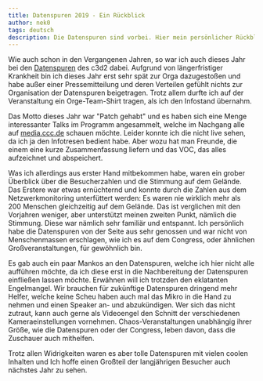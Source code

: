 ```yaml
---
title: Datenspuren 2019 - Ein Rückblick
author: nek0
tags: deutsch
description: Die Datenspuren sind vorbei. Hier mein persönlicher Rückblick.
---
```


Wie auch schon in den Vergangenen Jahren, so war ich auch dieses Jahr bei den
[Datenspuren](https://datenspuren.de/2019/) des c3d2 dabei. Aufgrund von
längerfristiger Krankheit bin ich dieses Jahr erst sehr spät zur Orga
dazugestoßen und habe außer einer Pressemitteilung und deren Verteilen gefühlt
nichts zur Organisation der Datenspuren beigetragen. Trotz allem durfte ich auf
der Veranstaltung ein Orge-Team-Shirt tragen, als ich den Infostand übernahm.

Das Motto dieses Jahr war "Patch gehabt" und es haben sich eine Menge
interessanter Talks im Programm angesammelt, welche im Nachgang alle auf
[media.ccc.de](https://media.ccc.de/c/DS2019) schauen möchte. Leider konnte ich
die nicht live sehen, da ich ja den Infotresen bedient habe. Aber wozu hat man
Freunde, die einem eine kurze Zusammenfassung liefern und das VOC, das alles
aufzeichnet und abspeichert.

Was ich allerdings aus erster Hand mitbekommen habe, waren ein grober Überblick
über die Besucherzahlen und die Stimmung auf dem Gelände. Das Erstere war etwas
ernüchternd und konnte durch die Zahlen aus dem Netzwerkmonitoring unterfüttert
werden: Es waren nie wirklich mehr als 200 Menschen gleichzeitig auf dem
Gelände. Das ist verglichen mit den Vorjahren weniger, aber unterstützt meinen
zweiten Punkt, nämlich die Stimmung. Diese war nämlich sehr familiär und
entspannt. Ich persönlich habe die Datenspuren von der Seite aus sehr genossen
und war nicht von Menschenmassen erschlagen, wie ich es auf dem Congress, oder
ähnlichen Großveranstaltungen, für gewöhnlich bin.

Es gab auch ein paar Mankos an den Datenspuren, welche ich hier nicht alle
aufführen möchte, da ich diese erst in die Nachbereitung der Datenspuren
einfließen lassen möchte. Erwähnen will ich trotzden den eklatanten Engelmangel.
Wir brauchen für zukünftige Datenspuren dringend mehr Helfer, welche keine Scheu
haben auch mal das Mikro in die Hand zu nehmen und einen Speaker an- und
abzukündigen. Wer sich das nicht zutraut, kann auch gerne als Videoengel den
Schnitt der verschiedenen Kameraeinstellungen vornehmen. Chaos-Veranstaltungen
unabhängig ihrer Größe, wie die Datenspuren oder der Congress, leben davon, dass
die Zuschauer auch mithelfen.

Trotz allen Widrigkeiten waren es aber tolle Datenspuren mit vielen coolen
Inhalten und Ich hoffe einen Großteil der langjährigen Besucher auch nächstes
Jahr zu sehen.
